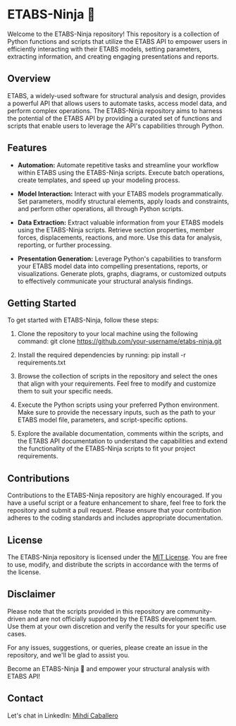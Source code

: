 # ETABS-Ninja 🥷

Welcome to the ETABS-Ninja repository! This repository is a collection of Python functions and scripts that utilize the ETABS API to empower users in efficiently interacting with their ETABS models, setting parameters, extracting information, and creating engaging presentations and reports.

## Overview

ETABS, a widely-used software for structural analysis and design, provides a powerful API that allows users to automate tasks, access model data, and perform complex operations. The ETABS-Ninja repository aims to harness the potential of the ETABS API by providing a curated set of functions and scripts that enable users to leverage the API's capabilities through Python.

## Features

- **Automation:** Automate repetitive tasks and streamline your workflow within ETABS using the ETABS-Ninja scripts. Execute batch operations, create templates, and speed up your modeling process.

- **Model Interaction:** Interact with your ETABS models programmatically. Set parameters, modify structural elements, apply loads and constraints, and perform other operations, all through Python scripts.

- **Data Extraction:** Extract valuable information from your ETABS models using the ETABS-Ninja scripts. Retrieve section properties, member forces, displacements, reactions, and more. Use this data for analysis, reporting, or further processing.

- **Presentation Generation:** Leverage Python's capabilities to transform your ETABS model data into compelling presentations, reports, or visualizations. Generate plots, graphs, diagrams, or customized outputs to effectively communicate your structural analysis findings.

## Getting Started

To get started with ETABS-Ninja, follow these steps:

1. Clone the repository to your local machine using the following command:
git clone https://github.com/your-username/etabs-ninja.git

2. Install the required dependencies by running:
pip install -r requirements.txt

3. Browse the collection of scripts in the repository and select the ones that align with your requirements. Feel free to modify and customize them to suit your specific needs.

4. Execute the Python scripts using your preferred Python environment. Make sure to provide the necessary inputs, such as the path to your ETABS model file, parameters, and script-specific options.

5. Explore the available documentation, comments within the scripts, and the ETABS API documentation to understand the capabilities and extend the functionality of the ETABS-Ninja scripts to fit your project requirements.

## Contributions

Contributions to the ETABS-Ninja repository are highly encouraged. If you have a useful script or a feature enhancement to share, feel free to fork the repository and submit a pull request. Please ensure that your contribution adheres to the coding standards and includes appropriate documentation.

## License

The ETABS-Ninja repository is licensed under the [MIT License](LICENSE). You are free to use, modify, and distribute the scripts in accordance with the terms of the license.

## Disclaimer

Please note that the scripts provided in this repository are community-driven and are not officially supported by the ETABS development team. Use them at your own discretion and verify the results for your specific use cases.

For any issues, suggestions, or queries, please create an issue in the repository, and we'll be glad to assist you.

Become an ETABS-Ninja 🥷 and empower your structural analysis with ETABS API!

## Contact
Let's chat in LinkedIn: [Mihdí Caballero](https://www.linkedin.com/in/mihdicaballero/)

